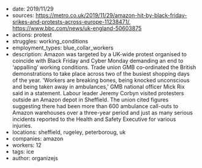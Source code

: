 - date: 2019/11/29
- sources: https://metro.co.uk/2019/11/29/amazon-hit-by-black-friday-srikes-and-protests-across-europe-11238471/, https://www.bbc.com/news/uk-england-50603875
- actions: protest
- struggles: working_conditions
- employment_types: blue_collar_workers
- description: Amazon was targeted by a UK-wide protest organised to coincide with Black Friday and Cyber Monday demanding an end to ‘appalling’ working conditions. Trade union GMB co-ordinated the British demonstrations to take place across two of the busiest shopping days of the year. 'Workers are breaking bones, being knocked unconscious and being taken away in ambulances,' GMB national officer Mick Rix said in a statement. Labour leader Jeremy Corbyn visited protesters outside an Amazon depot in Sheffield. The union cited figures suggesting there had been more than 600 ambulance call-outs to Amazon warehouses over a three-year period and just as many serious incidents reported to the Health and Safety Executive for various injuries.
- locations: sheffield, rugeley, peterboroug, uk
- companies: amazon
- workers: 12
- tags: ice
- author: organizejs
